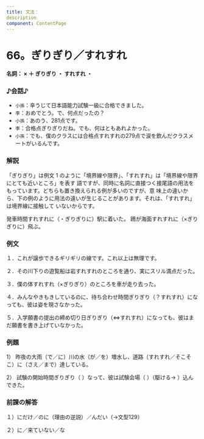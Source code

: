 ```yaml
---
title: 文法：
description
component: ContentPage
---
```



# 66。ぎりぎり／すれすれ
#### 名詞： × ＋ ぎりぎり ・ すれすれ ・
### ♪会話♪
- `小孫`：辛うじて日本語能力試験一級に合格できました。
- `李`：おめでとう。で、何点だったの？
- `小孫`：あのう、281点です。
- `李`：合格点ぎりぎりだね。でも、何はともあれよかった。
- `小孫`：でも、僕のクラスには合格点すれすれの279点で涙を飲んだクラスメートがいるんです。
### 解説
「ぎりぎり」は例文 1 のように「境界線や限界」、「すれすれ」は「境界線や限界にとても近いところ」を表す 語ですが、同時に名詞に直接つく接尾語の用法をもっています。どちらも置き換えられる例が多いのですが、意 味上の違いから、下の例のように用法の違いが生じることがあります。それは、「すれすれ」は境界線に接触して いないからです。

発車時間すれすれに（・ぎりぎりに）駅に着いた。 鴎が海面すれすれに（×ぎりぎりに）飛ぶ。
### 例文
１．これが譲歩できるギリギリの線です。これ以上は無理です。

２．その川下りの遊覧船は岩すれすれのところを通り、実にスリル満点だった。

３．僕の体すれすれ（×ぎりぎり）のところを車が走り去った。

４．みんなやきもきしているのに、待ち合わせ時間ぎりぎり（？すれすれ）になっても、彼は姿を現さなかった。

５．入学願書の提出の締め切り日ぎりぎり（⇔すれすれ）になっても、彼はまだ願書を書き上げていなかった。
### 例題
1） 昨夜の大雨（で／に）川の水（が／を）増水し、道路（すれすれ／そこそこ）に（さえ／まで）達している。

2） 試験の開始時間ぎりぎり（ ）なって、彼は試験会場（ ）（駆ける→ ）込んできた。
### 前課の解答
１）にだけ／のに（理由の逆説）／んだい（→文型129）

２）に／来ていない／な
